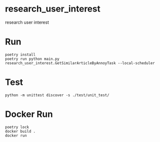 # research_user_interest

research user interest


# Run

```
poetry install
poetry run python main.py research_user_interest.GetSimilarArticleByAnnoyTask --local-scheduler
```

# Test

```
python -m unittest discover -s ./test/unit_test/
```


# Docker Run

```
poetry lock
docker build .
docker run
```